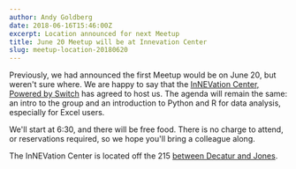 ```yaml
---
author: Andy Goldberg
date: 2018-06-16T15:46:00Z
excerpt: Location announced for next Meetup
title: June 20 Meetup will be at Innevation Center
slug: meetup-location-20180620
---
```


Previously, we had announced the first Meetup would be on June 20, but weren't sure where. We are happy to say that the [InNEVation Center, Powered by Switch](https://www.innevation.com/) has agreed to host us. The agenda will remain the same: an intro to the group and an introduction to Python and R for data analysis, especially for Excel users.

We'll start at 6:30, and there will be free food. There is no charge to attend, or reservations required, so we hope you'll bring a colleague along.

The InNEVation Center is located off the 215 [between Decatur and Jones](https://www.google.com/maps/place/The+Innevation+Center/@36.0665333,-115.2192654,15.75z/data=!4m5!3m4!1s0x0:0x4f1c35e8f68b2e74!8m2!3d36.0666193!4d-115.2136257).